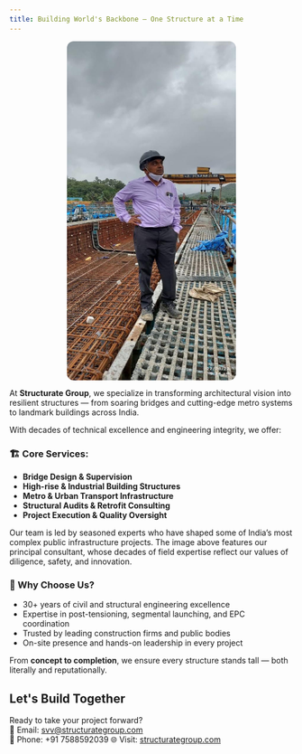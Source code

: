 ```yaml
---
title: Building World's Backbone — One Structure at a Time
---
```

<img src="/uploads/dad-on-site.jpg" alt="Founder at Site" width="300" height="600" style="border-radius:12px; display:block; margin:auto;" />

At **Structurate Group**, we specialize in transforming architectural vision into resilient structures — from soaring bridges and cutting-edge metro systems to landmark buildings across India.

With decades of technical excellence and engineering integrity, we offer:

### 🏗️ Core Services:

* **Bridge Design & Supervision**
* **High-rise & Industrial Building Structures**
* **Metro & Urban Transport Infrastructure**
* **Structural Audits & Retrofit Consulting**
* **Project Execution & Quality Oversight**

Our team is led by seasoned experts who have shaped some of India’s most complex public infrastructure projects. The image above features our principal consultant, whose decades of field expertise reflect our values of diligence, safety, and innovation.

### 🧱 Why Choose Us?

* 30+ years of civil and structural engineering excellence
* Expertise in post-tensioning, segmental launching, and EPC coordination
* Trusted by leading construction firms and public bodies
* On-site presence and hands-on leadership in every project

From **concept to completion**, we ensure every structure stands tall — both literally and reputationally.

## Let's Build Together

Ready to take your project forward?\
📧 Email: [svv@structurategroup.com](mailto:svv@structurategroup.com)\
📱 Phone: +91 7588592039 
🌐 Visit: [structurategroup.com](https://structurategroup.com)